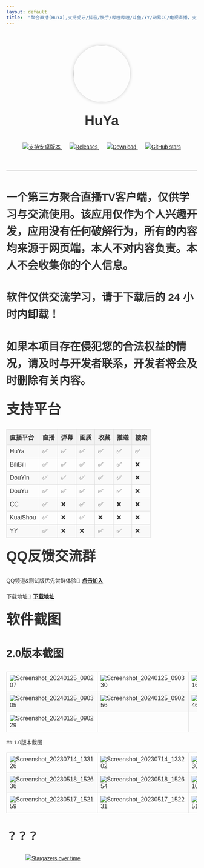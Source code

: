 ```yaml
---
layout: default
title:  "聚合直播(HuYa),支持虎牙/抖音/快手/哔哩哔哩/斗鱼/YY/网易CC/电视直播，支持手机/平板/电视/车机"
---
```


<style>
  body {
    font-family: Arial, sans-serif; /* 设置全局字体 */
    color: #333; /* 设置全局文字颜色 */
    line-height: 1.6; /* 设置行间距 */
  }
  h1 {
    font-size: 36px; /* 设置一级标题字体大小 */
    color: #333; /* 设置一级标题文字颜色 */
    margin-top: 20px; /* 设置一级标题顶部外边距 */
  }
  h2 {
    font-size: 28px; /* 设置二级标题字体大小 */
    color: #333; /* 设置二级标题文字颜色 */
    margin-top: 40px; /* 设置二级标题顶部外边距 */
  }
  h3 {
    font-size: 22px; /* 设置三级标题字体大小 */
    color: #333; /* 设置三级标题文字颜色 */
    margin-top: 30px; /* 设置三级标题顶部外边距 */
  }
  p {
    margin-bottom: 20px; /* 设置段落底部外边距 */
  }
  table {
    border-collapse: collapse;
    width: 100%;
  }
  th, td {
    border: 1px solid #ddd;
    padding: 8px;
    text-align: left;
  }
  th {
    background-color: #f2f2f2;
  }
  tr:nth-child(even) {
    background-color: #f9f9f9;
  }
  td img {
        max-width: 100%; /* 图片最大宽度为单元格宽度 */
        height: auto; /* 保持图片比例 */
    }
    .overtime {
    display: block;
    margin: 20px auto; /* 上下外边距为 20px，左右居中 */
    max-width: 80%; /* 最大宽度为父元素的 80% */
    height: auto; /* 保持图片比例 */
  }
</style>

<div style="text-align: center; margin-top: 50px;"> 
  <img src="https://github.com/user-attachments/assets/889d6081-8191-45ca-acb4-4e9cf2267efc" width="150" height="150" style="border-radius: 50%; box-shadow: 0 0 10px rgba(0, 0, 0, 0.2);">
  <h1>HuYa</h1>
</div>

<div style="text-align: center; margin-top: 30px;">
  <a href="https://github.com/jayjd/huyatv/releases/latest" style="margin: 0 10px;">
    <img src="https://img.shields.io/badge/Android%204.4+-orange.svg?color=orange&logoColor=orange&label=%E6%94%AF%E6%8C%81%E5%AE%89%E5%8D%93%E7%89%88%E6%9C%AC&logo=Android" alt="支持安卓版本">
  </a>
  <a href="https://github.com/jayjd/huyatv/releases/latest" style="margin: 0 10px;">
    <img src="https://img.shields.io/github/v/release/jayjd/huyatv?color=blue&logoColor=blue&label=Releases&logo=DocuSign" alt="Releases">
  </a>
  <a href="https://github.com/jayjd/huyatv/releases/latest" style="margin: 0 10px;">
    <img src="https://shields.io/github/downloads/jayjd/huyatv/total?logo=Bookmeter&label=Download&logoColor=yellow&color=yellow" alt="Download">
  </a>
  <a href="https://github.com/jayjd/huyatv/releases/latest" style="margin: 0 10px;">
    <img src="https://img.shields.io/github/stars/jayjd/huyatv?style=social" alt="GitHub stars">
  </a>
</div>

<hr style="margin-top: 50px; margin-bottom: 50px;">

## 一个第三方聚合直播TV客户端，仅供学习与交流使用。该应用仅作为个人兴趣开发，应用没有任何破解行为，所有的内容均来源于网页端，本人不对内容负责。本人不会收集你的个人信息。
## 软件仅供交流学习，请于下载后的 24 小时内卸载！
## 如果本项目存在侵犯您的合法权益的情况，请及时与开发者联系，开发者将会及时删除有关内容。
# 支持平台
<table>
  <tr>
    <th>直播平台</th>
    <th>直播</th>
    <th>弹幕</th>
    <th>画质</th>
    <th>收藏</th>
    <th>推送</th>
    <th>搜索</th>
  </tr>
  <tr>
    <td>HuYa</td>
    <td>✅</td>
    <td>✅</td>
    <td>✅</td>
    <td>✅</td>
    <td>✅</td>
    <td>✅</td>
  </tr>
  <tr>
    <td>BiliBili</td>
    <td>✅</td>
    <td>✅</td>
    <td>✅</td>
    <td>✅</td>
    <td>✅</td>
    <td>❌</td>
  </tr>
  <tr>
    <td>DouYin</td>
    <td>✅</td>
    <td>✅</td>
    <td>✅</td>
    <td>✅</td>
    <td>✅</td>
    <td>❌</td>
  </tr>
  <tr>
    <td>DouYu</td>
    <td>✅</td>
    <td>✅</td>
    <td>✅</td>
    <td>✅</td>
    <td>✅</td>
    <td>❌</td>
  </tr>
  <tr>
    <td>CC</td>
    <td>✅</td>
    <td>❌</td>
    <td>✅</td>
    <td>✅</td>
    <td>❌</td>
    <td>❌</td>
  </tr>
  <tr>
    <td>KuaiShou</td>
    <td>✅</td>
    <td>❌</td>
    <td>✅</td>
    <td>❌</td>
    <td>❌</td>
    <td>❌</td>
  </tr>
  <tr>
    <td>YY</td>
    <td>✅</td>
    <td>❌</td>
    <td>❌</td>
    <td>✅</td>
    <td>✅</td>
    <td>❌</td>
  </tr>
</table>

# QQ反馈交流群
QQ频道&测试版优先尝鲜体验🔗 **[点击加入](https://pd.qq.com/s/ajih400ke)**

下载地址🔗 **[下载地址](https://github.com/jayjd/huyatv/releases/latest)**
# 软件截图
## 2.0版本截图
<table>
    <tr>
        <td><img src="https://github.com/jayjd/HuYaTv/assets/15134709/c6d58c01-9c3e-4bda-bbc9-c9c5728dd068" alt="Screenshot_20240125_090207"></td>
        <td><img src="https://github.com/jayjd/HuYaTv/assets/15134709/bddf1e77-c503-46b6-bf5c-c7997e35a742" alt="Screenshot_20240125_090330"></td>
        <td><img src="https://github.com/jayjd/HuYaTv/assets/15134709/1f620fab-1c60-4f34-be15-34c248c13c18" alt="Screenshot_20240125_090316"></td>
    </tr>
    <tr>
        <td><img src="https://github.com/jayjd/HuYaTv/assets/15134709/692b8dd5-278a-480f-85ba-bdc7a6a2220d" alt="Screenshot_20240125_090305"></td>
        <td><img src="https://github.com/jayjd/HuYaTv/assets/15134709/0b7fc632-31e8-4f61-9f0c-b8a9167b361a" alt="Screenshot_20240125_090256"></td>
        <td><img src="https://github.com/jayjd/HuYaTv/assets/15134709/730ffd50-b14e-43db-9c7a-6ebe3c2a4f3d" alt="Screenshot_20240125_090246"></td>
    </tr>
    <tr>
        <td><img src="https://github.com/jayjd/HuYaTv/assets/15134709/1dc21677-6fe3-4179-8e2c-ed32422b8dc9" alt="Screenshot_20240125_090229"></td>
        <td></td>
        <td></td>
    </tr>
</table>
## 1.0版本截图
<table>
    <tr>
        <td><img src="https://github.com/jayjd/HuYaTv/assets/15134709/69ccfe05-1189-4d0c-9fb8-725481539559" alt="Screenshot_20230714_133126"></td>
        <td><img src="https://github.com/jayjd/HuYaTv/assets/15134709/720d1b15-4685-4892-a7b8-caed3a664b0d" alt="Screenshot_20230714_133202"></td>
        <td><img src="https://github.com/jayjd/HuYaTv/assets/15134709/7734e7d4-3d05-4c17-b1dc-e9f5838303e9" alt="Screenshot_20230714_133230"></td>
    </tr>
    <tr>
        <td><img src="https://github.com/jayjd/HuYaTv/assets/15134709/28362523-c3bd-4a7c-8b8e-28e591599df4" alt="Screenshot_20230518_152636"></td>
        <td><img src="https://github.com/jayjd/HuYaTv/assets/15134709/868a4d3e-d9bb-4a15-8fe8-27ab2f95e48b" alt="Screenshot_20230518_152654"></td>
        <td><img src="https://github.com/jayjd/HuYaTv/assets/15134709/213de232-8e61-4fef-bfd3-87b8f345d1fe" alt="Screenshot_20230518_152710"></td>
    </tr>
    <tr>
        <td><img src="https://github.com/jayjd/HuYaTv/assets/15134709/ab5506f0-e002-45ae-adde-1c94e935ab9d" alt="Screenshot_20230517_152159"></td>
        <td><img src="https://github.com/jayjd/HuYaTv/assets/15134709/5e27cb96-ad59-447c-89ba-d57a240bcd1e" alt="Screenshot_20230517_152231"></td>
        <td><img src="https://github.com/jayjd/HuYaTv/assets/15134709/82b51eb7-ec66-4266-af7d-eb5be64ef855" alt="Screenshot_20230517_152251"></td>
    </tr>
</table>

## ？？？
<a href="https://starchart.cc/jayjd/HuYaTv">
  <img class="overtime" src="https://starchart.cc/jayjd/HuYaTv.svg?variant=adaptive" alt="Stargazers over time">
</a>